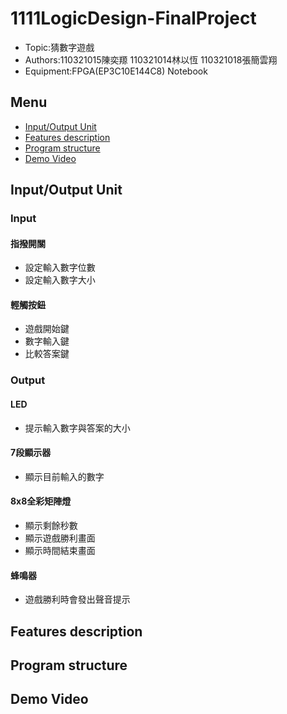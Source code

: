 # 1111LogicDesign-FinalProject
- Topic:猜數字遊戲
- Authors:110321015陳奕羱 110321014林以恆 110321018張簡雲翔
- Equipment:FPGA(EP3C10E144C8) Notebook
## Menu
- [Input/Output Unit](#inputoutput-unit)
- [Features description](#features-description)
- [Program structure](#program-structure)
- [Demo Video](#demo-video)

## Input/Output Unit

### Input

#### 指撥開關
- 設定輸入數字位數
- 設定輸入數字大小

#### 輕觸按鈕
- 遊戲開始鍵
- 數字輸入鍵
- 比較答案鍵

### Output

#### LED
- 提示輸入數字與答案的大小
#### 7段顯示器
- 顯示目前輸入的數字
#### 8x8全彩矩陣燈
- 顯示剩餘秒數
- 顯示遊戲勝利畫面
- 顯示時間結束畫面

#### 蜂鳴器
- 遊戲勝利時會發出聲音提示

## Features description

## Program structure

## Demo Video

